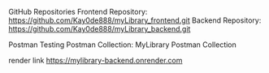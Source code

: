 GitHub Repositories
Frontend Repository: https://github.com/Kay0de888/myLibrary_frontend.git
Backend Repository: https://github.com/Kay0de888/myLibrary_backend.git

Postman Testing
Postman Collection: MyLibrary Postman Collection

render link
https://mylibrary-backend.onrender.com
